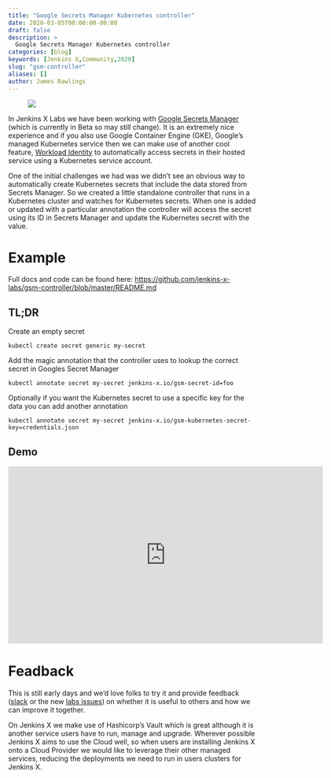 ```yaml
---
title: "Google Secrets Manager Kubernetes controller"
date: 2020-03-05T00:00:00-00:00
draft: false
description: >
  Google Secrets Manager Kubernetes controller
categories: [blog]
keywords: [Jenkins X,Community,2020]
slug: "gsm-controller"
aliases: []
author: James Rawlings
---
```


<figure>
<img src="/images/logo/secret-manager.png"/>
</figure>

In Jenkins X Labs we have been working with [Google Secrets Manager](https://cloud.google.com/secret-manager/docs) (which is currently in Beta so may still change). It is an extremely nice experience and if you also use Google Container Engine (GKE), Google’s managed Kubernetes service then we can make use of another cool feature, [Workload Identity](https://cloud.google.com/kubernetes-engine/docs/how-to/workload-identity) to automatically access secrets in their hosted service using a Kubernetes service account.

One of the initial challenges we had was we didn’t see an obvious way to automatically create Kubernetes secrets that include the data stored from Secrets Manager. So we created a little standalone controller that runs in a Kubernetes cluster and watches for Kubernetes secrets. When one is added or updated with a particular annotation the controller will access the secret using its ID in Secrets Manager and update the Kubernetes secret with the value.

# Example

Full docs and code can be found here: https://github.com/jenkins-x-labs/gsm-controller/blob/master/README.md

## TL;DR

Create an empty secret
```
kubectl create secret generic my-secret
```
Add the magic annotation that the controller uses to lookup the correct secret in Googles Secret Manager
```
kubectl annotate secret my-secret jenkins-x.io/gsm-secret-id=foo
```
Optionally if you want the Kubernetes secret to use a specific key for the data you can add another annotation
```
kubectl annotate secret my-secret jenkins-x.io/gsm-kubernetes-secret-key=credentials.json
```

## Demo

<iframe width="640" height="360" src="https://www.youtube.com/embed/wLHgkhzeNe8" frameborder="0" allow="autoplay; encrypted-media" allowfullscreen></iframe>

# Feadback
This is still early days and we’d love folks to try it and provide feedback ([slack](https://jenkins-x.io/community/#slack) or the new [labs issues](https://github.com/jenkins-x-labs/issues/issues)) on whether it is useful to others and how we can improve it together.
 
On Jenkins X we make use of Hashicorp’s Vault which is great although it is another service users have to run, manage and upgrade. Wherever possible Jenkins X aims to use the Cloud well, so when users are installing Jenkins X onto a Cloud Provider we would like to leverage their other managed services, reducing the deployments we need to run in users clusters for Jenkins X.